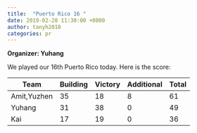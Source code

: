 ```yaml
---
title:  "Puerto Rico 16 "
date: 2019-02-28 11:30:00 +0800
author: tanyh2018
categories: pr
---
```


**Organizer: Yuhang** 

We played our 16th Puerto Rico today. Here is the score: 

| Team                | Building | Victory | Additional | Total |
| --------------------| -------- | ------- | ---------- | ----- |
| Amit,Yuzhen         | 35       | 18      | 8          | 61    |
| Yuhang              | 31       | 38      | 0          | 49    |
| Kai                 | 17       | 19      | 0          | 36    |

